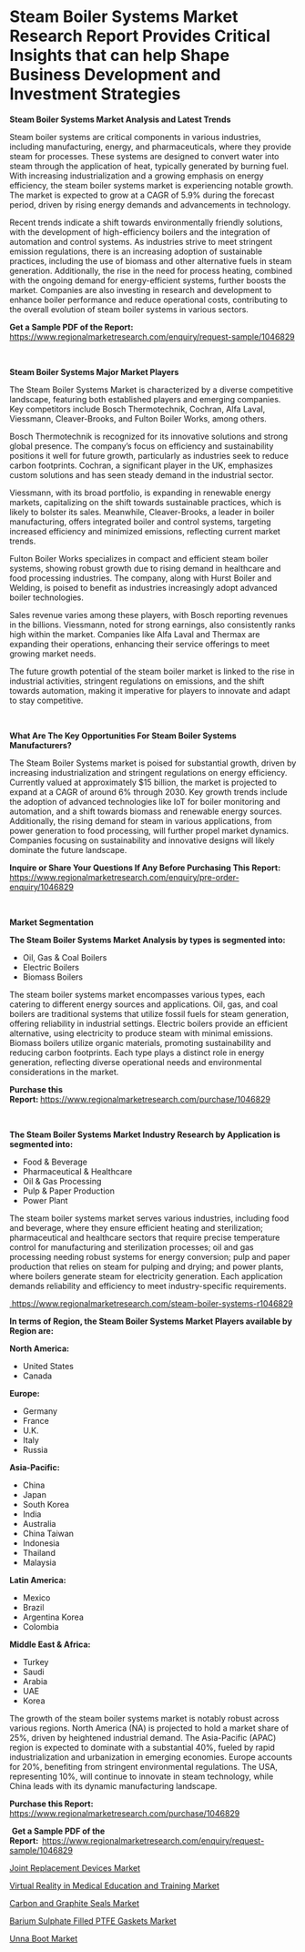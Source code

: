 <p><h1>Steam Boiler Systems Market Research Report Provides Critical Insights that can help Shape Business Development and Investment Strategies</h1></p><p><strong>Steam Boiler Systems Market Analysis and Latest Trends</strong></p>
<p><p>Steam boiler systems are critical components in various industries, including manufacturing, energy, and pharmaceuticals, where they provide steam for processes. These systems are designed to convert water into steam through the application of heat, typically generated by burning fuel. With increasing industrialization and a growing emphasis on energy efficiency, the steam boiler systems market is experiencing notable growth. The market is expected to grow at a CAGR of 5.9% during the forecast period, driven by rising energy demands and advancements in technology.</p><p>Recent trends indicate a shift towards environmentally friendly solutions, with the development of high-efficiency boilers and the integration of automation and control systems. As industries strive to meet stringent emission regulations, there is an increasing adoption of sustainable practices, including the use of biomass and other alternative fuels in steam generation. Additionally, the rise in the need for process heating, combined with the ongoing demand for energy-efficient systems, further boosts the market. Companies are also investing in research and development to enhance boiler performance and reduce operational costs, contributing to the overall evolution of steam boiler systems in various sectors.</p></p>
<p><strong>Get a Sample PDF of the Report:&nbsp;</strong> <a href="https://www.regionalmarketresearch.com/enquiry/request-sample/1046829">https://www.regionalmarketresearch.com/enquiry/request-sample/1046829</a></p>
<p>&nbsp;</p>
<p><strong>Steam Boiler Systems Major Market Players</strong></p>
<p><p>The Steam Boiler Systems Market is characterized by a diverse competitive landscape, featuring both established players and emerging companies. Key competitors include Bosch Thermotechnik, Cochran, Alfa Laval, Viessmann, Cleaver-Brooks, and Fulton Boiler Works, among others. </p><p>Bosch Thermotechnik is recognized for its innovative solutions and strong global presence. The company’s focus on efficiency and sustainability positions it well for future growth, particularly as industries seek to reduce carbon footprints. Cochran, a significant player in the UK, emphasizes custom solutions and has seen steady demand in the industrial sector.</p><p>Viessmann, with its broad portfolio, is expanding in renewable energy markets, capitalizing on the shift towards sustainable practices, which is likely to bolster its sales. Meanwhile, Cleaver-Brooks, a leader in boiler manufacturing, offers integrated boiler and control systems, targeting increased efficiency and minimized emissions, reflecting current market trends.</p><p>Fulton Boiler Works specializes in compact and efficient steam boiler systems, showing robust growth due to rising demand in healthcare and food processing industries. The company, along with Hurst Boiler and Welding, is poised to benefit as industries increasingly adopt advanced boiler technologies.</p><p>Sales revenue varies among these players, with Bosch reporting revenues in the billions. Viessmann, noted for strong earnings, also consistently ranks high within the market. Companies like Alfa Laval and Thermax are expanding their operations, enhancing their service offerings to meet growing market needs.</p><p>The future growth potential of the steam boiler market is linked to the rise in industrial activities, stringent regulations on emissions, and the shift towards automation, making it imperative for players to innovate and adapt to stay competitive.</p></p>
<p>&nbsp;</p>
<p><strong>What Are The Key Opportunities For Steam Boiler Systems Manufacturers?</strong></p>
<p><p>The Steam Boiler Systems market is poised for substantial growth, driven by increasing industrialization and stringent regulations on energy efficiency. Currently valued at approximately $15 billion, the market is projected to expand at a CAGR of around 6% through 2030. Key growth trends include the adoption of advanced technologies like IoT for boiler monitoring and automation, and a shift towards biomass and renewable energy sources. Additionally, the rising demand for steam in various applications, from power generation to food processing, will further propel market dynamics. Companies focusing on sustainability and innovative designs will likely dominate the future landscape.</p></p>
<p><strong>Inquire or Share Your Questions If Any Before Purchasing This Report:</strong> <a href="https://www.regionalmarketresearch.com/enquiry/pre-order-enquiry/1046829">https://www.regionalmarketresearch.com/enquiry/pre-order-enquiry/1046829</a></p>
<p>&nbsp;</p>
<p><strong>Market Segmentation</strong></p>
<p><strong>The Steam Boiler Systems Market Analysis by types is segmented into:</strong></p>
<p><ul><li>Oil, Gas & Coal Boilers</li><li>Electric Boilers</li><li>Biomass Boilers</li></ul></p>
<p><p>The steam boiler systems market encompasses various types, each catering to different energy sources and applications. Oil, gas, and coal boilers are traditional systems that utilize fossil fuels for steam generation, offering reliability in industrial settings. Electric boilers provide an efficient alternative, using electricity to produce steam with minimal emissions. Biomass boilers utilize organic materials, promoting sustainability and reducing carbon footprints. Each type plays a distinct role in energy generation, reflecting diverse operational needs and environmental considerations in the market.</p></p>
<p><strong>Purchase this Report:&nbsp;</strong><a href="https://www.regionalmarketresearch.com/purchase/1046829">https://www.regionalmarketresearch.com/purchase/1046829</a></p>
<p>&nbsp;</p>
<p><strong>The Steam Boiler Systems Market Industry Research by Application is segmented into:</strong></p>
<p><ul><li>Food & Beverage</li><li>Pharmaceutical & Healthcare</li><li>Oil & Gas Processing</li><li>Pulp & Paper Production</li><li>Power Plant</li></ul></p>
<p><p>The steam boiler systems market serves various industries, including food and beverage, where they ensure efficient heating and sterilization; pharmaceutical and healthcare sectors that require precise temperature control for manufacturing and sterilization processes; oil and gas processing needing robust systems for energy conversion; pulp and paper production that relies on steam for pulping and drying; and power plants, where boilers generate steam for electricity generation. Each application demands reliability and efficiency to meet industry-specific requirements.</p></p>
<p><a href="https://www.regionalmarketresearch.com/steam-boiler-systems-r1046829">&nbsp;https://www.regionalmarketresearch.com/steam-boiler-systems-r1046829</a></p>
<p><strong>In terms of Region, the Steam Boiler Systems Market Players available by Region are:</strong></p>
<p>
    <p> <strong> North America: </strong>
        <ul>
            <li>United States</li>
            <li>Canada</li>
        </ul>
        </p> 
    <p> <strong> Europe: </strong>
        <ul>
            <li>Germany</li>
            <li>France</li>
            <li>U.K.</li>
            <li>Italy</li>
            <li>Russia</li>
        </ul>
        </p> 
    <p> <strong> Asia-Pacific: </strong>
        <ul>
            <li>China</li>
            <li>Japan</li>
            <li>South Korea</li>
            <li>India</li>
            <li>Australia</li>
            <li>China Taiwan</li>
            <li>Indonesia</li>
            <li>Thailand</li>
            <li>Malaysia</li>
        </ul>
        </p> 
    <p> <strong> Latin America: </strong>
        <ul>
            <li>Mexico</li>
            <li>Brazil</li>
            <li>Argentina Korea</li>
            <li>Colombia</li>
        </ul>
        </p> 
    <p> <strong> Middle East & Africa: </strong>
        <ul>
            <li>Turkey</li>
            <li>Saudi</li>
            <li>Arabia</li>
            <li>UAE</li>
            <li>Korea</li>
        </ul>
    </p>
    </p>
<p><p>The growth of the steam boiler systems market is notably robust across various regions. North America (NA) is projected to hold a market share of 25%, driven by heightened industrial demand. The Asia-Pacific (APAC) region is expected to dominate with a substantial 40%, fueled by rapid industrialization and urbanization in emerging economies. Europe accounts for 20%, benefiting from stringent environmental regulations. The USA, representing 10%, will continue to innovate in steam technology, while China leads with its dynamic manufacturing landscape.</p></p>
<p><strong>Purchase this Report: </strong><a href="https://www.regionalmarketresearch.com/purchase/1046829">https://www.regionalmarketresearch.com/purchase/1046829</a></p>
<p>&nbsp;<strong>Get a Sample PDF of the Report:&nbsp;&nbsp;</strong><a href="https://www.regionalmarketresearch.com/enquiry/request-sample/1046829">https://www.regionalmarketresearch.com/enquiry/request-sample/1046829</a></p>
<p><strong></strong></p>
<p><p><a href="https://www.linkedin.com/pulse/navigating-joint-replacement-devices-market-expert-analysis-qygac">Joint Replacement Devices Market</a></p><p><a href="https://medium.com/@cleveborer2023/virtual-reality-in-medical-education-and-training-market-market-segmentation-geographical-regions-37d239d8374f">Virtual Reality in Medical Education and Training Market</a></p><p><a href="https://issuu.com/reportprime-2/docs/carbon-and-graphite-seals-market-si_4b485d5562f5ff">Carbon and Graphite Seals Market</a></p><p><a href="https://issuu.com/reportprime-2/docs/barium-sulphate-filled-ptfe-gaskets_e74f1902b857d1">Barium Sulphate Filled PTFE Gaskets Market</a></p><p><a href="https://www.linkedin.com/pulse/global-perspectives-unna-boot-market-trends-challenges-forecast-g5j4c">Unna Boot Market</a></p></p>